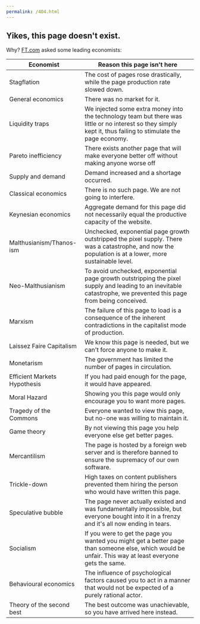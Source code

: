 ```yaml
---
permalink: /404.html
---
```


## Yikes, this page doesn't exist. 

Why? [FT.com](ft.com/not/a/page) asked some leading economists:

Economist | Reason this page isn't here
--- | ---
Stagflation |     The cost of pages rose drastically, while the page production rate slowed down. 
General economics |     There was no market for it. 
Liquidity traps |     We injected some extra money into the technology team but there was little or no interest so they simply kept it, thus failing to stimulate the page economy. 
Pareto inefficiency |     There exists another page that will make everyone better off without making anyone worse off
Supply and demand |     Demand increased and a shortage occurred. 
Classical economics |     There is no such page. We are not going to interfere. 
Keynesian economics |     Aggregate demand for this page did not necessarily equal the productive capacity of the website. 
Malthusianism/Thanos-ism |     Unchecked, exponential page growth outstripped the pixel supply. There was a catastrophe, and now the population is at a lower, more sustainable level. 
Neo-Malthusianism |     To avoid unchecked, exponential page growth outstripping the pixel supply and leading to an inevitable catastrophe, we prevented this page from being conceived. 
Marxism |     The failure of this page to load is a consequence of the inherent contradictions in the capitalist mode of production. 
Laissez Faire Capitalism |     We know this page is needed, but we can't force anyone to make it. 
Monetarism |     The government has limited the number of pages in circulation. 
Efficient Markets Hypothesis |     If you had paid enough for the page, it would have appeared. 
Moral Hazard |     Showing you this page would only encourage you to want more pages. 
Tragedy of the Commons |     Everyone wanted to view this page, but no-one was willing to maintain it. 
Game theory |     By not viewing this page you help everyone else get better pages. 
Mercantilism |     The page is hosted by a foreign web server and is therefore banned to ensure the supremacy of our own software. 
Trickle-down |     High taxes on content publishers prevented them hiring the person who would have written this page. 
Speculative bubble |     The page never actually existed and was fundamentally impossible, but everyone bought into it in a frenzy and it's all now ending in tears. 
Socialism |     If you were to get the page you wanted you might get a better page than someone else, which would be unfair. This way at least everyone gets the same. 
Behavioural economics |     The influence of psychological factors caused you to act in a manner that would not be expected of a purely rational actor. 
Theory of the second best |     The best outcome was unachievable, so you have arrived here instead. 
